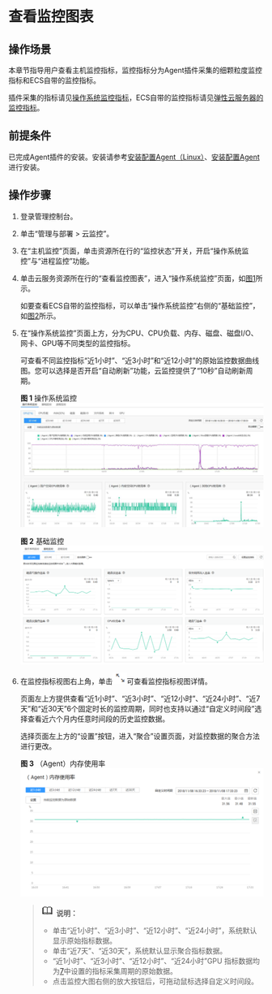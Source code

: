 # 查看监控图表<a name="ZH-CN_TOPIC_0084572227"></a>

## 操作场景<a name="section769428121218"></a>

本章节指导用户查看主机监控指标，监控指标分为Agent插件采集的细颗粒度监控指标和ECS自带的监控指标。

插件采集的指标请见[操作系统监控指标](弹性云服务器中操作系统监控的监控指标.md)，ECS自带的监控指标请见[弹性云服务器的监控指标](弹性云服务器的监控指标.md)。

## 前提条件<a name="section136556209557"></a>

已完成Agent插件的安装。安装请参考[安装配置Agent（Linux）](安装配置Agent（Linux）.md)、[安装配置Agent](安装配置Agent-1.md)进行安装。

## 操作步骤<a name="section19762433184840"></a>

1.  登录管理控制台。
2.  单击“管理与部署 \> 云监控”。
3.  在“主机监控”页面，单击资源所在行的“监控状态”开关，开启“操作系统监控”与“进程监控”功能。
4.  单击云服务资源所在行的“查看监控图表”，进入“操作系统监控”页面，如[图1](#fig10673024113818)所示。

    如要查看ECS自带的监控指标，可以单击“操作系统监控”右侧的“基础监控”，如[图2](#fig547204212396)所示。

5.  在“操作系统监控”页面上方，分为CPU、CPU负载、内存、磁盘、磁盘I/O、网卡、GPU等不同类型的监控指标。

    可查看不同监控指标“近1小时”、“近3小时”和“近12小时”的原始监控数据曲线图。您可以选择是否开启“自动刷新”功能，云监控提供了“10秒”自动刷新周期。

    **图 1**  操作系统监控<a name="fig10673024113818"></a>  
    ![](figures/操作系统监控.png "操作系统监控")

    **图 2**  基础监控<a name="fig547204212396"></a>  
    ![](figures/基础监控.png "基础监控")

6.  在监控指标视图右上角，单击![](figures/放大.png)可查看监控指标视图详情。

    页面左上方提供查看“近1小时”、“近3小时”、“近12小时”、“近24小时”、“近7天”和“近30天”6个固定时长的监控周期，同时也支持以通过“自定义时间段”选择查看近六个月内任意时间段的历史监控数据。

    选择页面左上方的“设置”按钮，进入“聚合”设置页面，对监控数据的聚合方法进行更改。

    **图 3**  （Agent）内存使用率<a name="fig1462710331"></a>  
    ![](figures/（Agent）内存使用率.png "（Agent）内存使用率")

    >![](public_sys-resources/icon-note.gif) **说明：**   
    >-   单击“近1小时”、“近3小时”、“近12小时”、“近24小时”，系统默认显示原始指标数据。  
    >-   单击“近7天”、“近30天”，系统默认显示聚合指标数据。  
    >-   “近1小时”、“近3小时”、“近12小时”、“近24小时”GPU 指标数据均为[7](安装GPU指标与RAID指标采集插件（Linux）.md#li1767312613410)中设置的指标采集周期的原始数据。  
    >-   点击监控大图右侧的放大按钮后，可拖动鼠标选择自定义时间段。  


